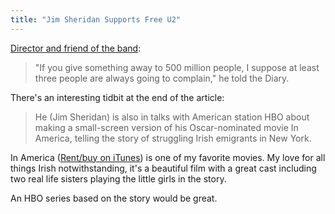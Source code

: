 ```yaml
---
title: "Jim Sheridan Supports Free U2"
---
```

<p><a href="http://www.independent.ie/entertainment/music/music-news/bono-cant-win-even-with-free-stuff-says-pal-jim-sheridan-30596044.html">Director and friend of the band</a>:</p>
<blockquote><p>
  "If you give something away to 500 million people, I suppose at least three people are always going to complain," he told the Diary.
</p></blockquote>
<p>There's an interesting tidbit at the end of the article:</p>
<blockquote><p>
  He (Jim Sheridan) is also in talks with American station HBO about making a small-screen version of his Oscar-nominated movie In America, telling the story of struggling Irish emigrants in New York.
</p></blockquote>
<p>In America (<a href="https://itunes.apple.com/ca/movie/in-america/id271061609?uo=4&at=10l4Ki">Rent/buy on iTunes</a>) is one of my favorite movies. My love for all things Irish notwithstanding, it's a beautiful film with a great cast including two real life sisters playing the little girls in the story.</p>
<p>An HBO series based on the story would be great.</p>
